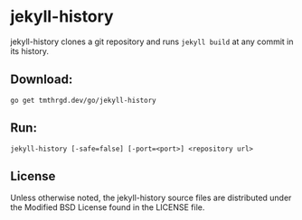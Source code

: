 # jekyll-history

jekyll-history clones a git repository and runs `jekyll build` at any commit in its history.

## Download:

```
go get tmthrgd.dev/go/jekyll-history
```

## Run:

`jekyll-history [-safe=false] [-port=<port>] <repository url>`

## License

Unless otherwise noted, the jekyll-history source files are distributed under the Modified BSD License
found in the LICENSE file.
